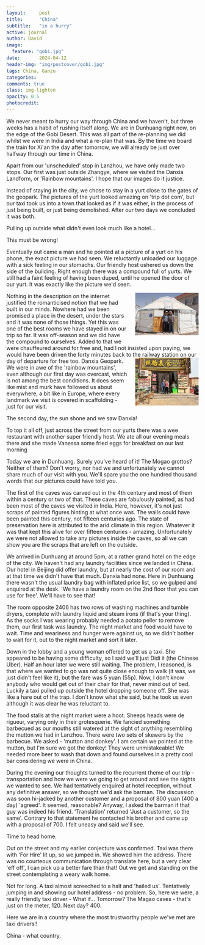 ```yaml
---
layout:     post
title:      "China"
subtitle:   "in a hurry"
active: journal
author: David
image:
  feature: "gobi.jpg"
date:       2024-04-12
header-img: "img/postcover/gobi.jpg"
tags: China, Ganzu
categories: 
comments: true
class: img-lighten 
opacity: 0.5
photocredit:
---
```


We never meant to hurry our way through China and we haven't, but three weeks has a habit of rushing itself along. We are in Dunhuang right now, on the edge of the Gobi Desert. This was all part of the re-planning we did whilst we were in India and what a re-plan that was. By the time we board the train for Xi'an the day after tomorrow, we will already be just over halfway through our time in China.

Apart from our 'unscheduled' stop in Lanzhou, we have only made two stops. Our first was just outside Zhangye, where we visited the Danxia Landform, or 'Rainbow mountains'. I hope that our images do it justice. 

Instead of staying in the city, we chose to stay in a yurt close to the gates of the geopark. The pictures of the yurt looked amazing on 'trip dot com', but our taxi took us into a town that looked as if it was either, in the process of just being built, or just being demolished. After our two days we concluded it was both. 

Pulling up outside what didn't even look much like a hotel... 

This must be wrong!

Eventually out came a man and he pointed at a picture of a yurt on his phone, the exact picture we had seen. We reluctantly unloaded our luggage with a sick feeling in our stomachs. Our friendly host ushered us down the side of the building. Right enough there was a compound full of yurts. We still had a faint feeling of having been duped, until he opened the door of our yurt. It was exactly like the picture we'd seen. 

<style>
img {
  float: right;
  margin: 0px 0px 15px 20px;
  width: 33%
}
</style> 
<img src="/img/postbody/yurt.jpg">
Nothing in the description on the internet justified the romanticised notion that we had built in our minds. Nowhere had we been promised a place in the desert, under the stars and it was none of those things. Yet this was one of the best rooms we have stayed in on our trip so far. It was off-season and we did have the compound to ourselves. Added to that we were chauffeured around for free and, had I not insisted upon paying, we would have been driven the forty minutes back to the railway station on our day of departure for free too. 

<style>
img {
  float: right;
  margin: 0px 0px 15px 20px;
  width: 33%
}
</style> 
<img src="/img/postbody/danxiacafe.jpg">
Danxia Geopark. We were in awe of the 'rainbow mountains', even although our first day was overcast, which is not among the best conditions. It  does seem like mist and murk have followed us about everywhere, a bit like in Europe, where every landmark we visit is covered in scaffolding - just for our visit. 

The second day, the sun shone and we saw Danxia! 

To top it all off, just across the street from our yurts there was a wee restaurant with another super friendly host. We ate all our evening meals there and she made Vanessa some fried eggs for breakfast on our last morning

Today we are in Dunhuang. Surely you've heard of it! The Mogao grottos? Neither of them? 
Don't worry, nor had we and unfortunately we cannot share much of our visit with you. We'll spare you the one hundred thousand words that our pictures could have told you. 

The first of the caves was carved out in the 4th century and most of them within a century or two of that. These caves are fabulously painted, as had been most of the caves we visited in India. Here, however, it's not just scraps of painted figures hinting at what once was. The walls could have been painted this century, not fifteen centuries ago. The state of preservation here is attributed to the arid climate in this region. Whatever it was that kept this alive for over fifteen centuries - amazing. Unfortunately we were not allowed to take any pictures inside the caves, so all we can show you are the scraps that are left on the outside.

We arrived in Dunhuang at around 5pm, at a rather grand hotel on the edge of the city. We haven't had any laundry facilities since we landed in China. Our hotel in Beijing did offer laundry, but at nearly the cost of our room and at that time we didn't have that much. Danxia had none. Here in Dunhuang there wasn't the usual laundry bag with inflated price list, so we gulped and enquired at the desk. 'We have a laundry room on the 2nd floor that you can use for free'. We'll have to see that! 

The room opposite 2406 has two rows of washing machines and tumble dryers, complete with laundry liquid and steam irons (if that's your thing). As the socks I was wearing probably needed a potato peller to remove them, our first task was laundry. The night market and food would have to wait. Time and weariness and hunger were against us, so we didn't bother to wait for it, out to the night market and sort it later.  

Down in the lobby and a young woman offered to get us a taxi. She appeared to be having some difficulty, so I said we'll just Didi it (the Chinese Uber). Half an hour later we were still waiting. The problem, I reasoned, is that where we wanted to go was not quite close enough to walk (it was, we just didn't feel like it), but the fare was 5 yuan (55p). Now, I don't know anybody who would get out of their chair for that, never mind out of bed. Luckily a taxi pulled up outside the hotel dropping someone off. She was like a hare out of the trap. I don't know what she said, but he took us even although it was clear he was reluctant to.

The food stalls at the night market were a hoot. Sheeps heads were de rigueur, varying only in their grotesquerie. We fancied something barbecued as our mouths still watered at the sight of anything resembling the mutton we had in Lanzhou. There were two sets of skewers by the barbecue. We asked - 'mutton and donkey'. I am certain we pointed at the mutton, but I'm sure we got the donkey! They were unmistakeable! We needed more beer to wash that down and found ourselves in a pretty cool bar considering we were in China.

During the evening our thoughts turned to the recurrent theme of our trip - transportation and how we were we going to get around and see the sights we wanted to see. We had tentatively enquired at hotel reception, without any definitive answer, so we thought we'd ask the barman. The discussion was soon hi-jacked by another customer and a proposal of 800 yuan (400 a day) 'agreed'. It seemed, reasonable? Anyway, I asked the barman if that guy was indeed his friend. 'Translation' returned 'Just a customer, so the same'. Contrary to that statement he contacted his brother and came up with a proposal of 700. I felt uneasy and said we'll see. 

Time to head home.

Out on the street and my earlier conjecture was confirmed. Taxi was there with 'For Hire' lit up, so we jumped in. We showed him the address. There was no courteous communication through translate here, but a very clear 'eff off', I can pick up a better fare than that! Out we get and standing on the street contemplating a weary walk home. 

Not for long. A taxi almost screeched to a halt and 'hailed us'. Tentatively jumping in and showing our hotel address - no problem. So, here we were, a really friendly taxi driver - What if... Tomorrow? The Magao caves - that's just on the meter, 120. Next day? 400. 

Here we are in a country where the most trustworthy people we've met are taxi drivers!!

China - what country. 











